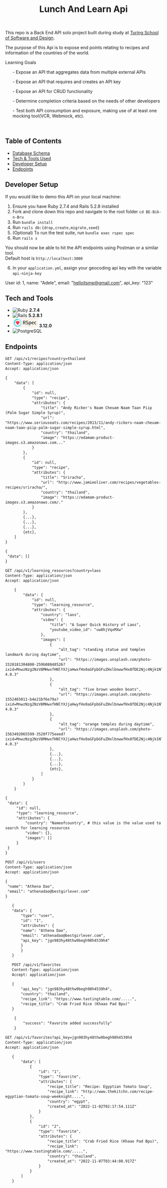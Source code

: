<h1 align="center">Lunch And Learn Api</h1>


<br>
 
This repo is a Back End API  solo project built during study at [Turing School of Software and Design](https://turing.edu/). 

The purpose of this Api is to expose end points relating to recipes and information of the countries of the world.

Learning Goals
<ol>- Expose an API that aggregates data from multiple external APIs</ol>
<ol>- Expose an API that requires and creates an API key</ol>
<ol>- Expose an API for CRUD functionality</ol>
<ol>- Determine completion criteria based on the needs of other developers</ol>
<ol>- Test both API consumption and exposure, making use of at least one mocking tool(VCR, Webmock, etc).</ol>
<br>



## Table of Contents
- [Database Schema](#database-schema)
- [Tech & Tools Used](#tech-and-tools)
- [Developer Setup](#setup)
- [Endpoints](#endpoints)




## Developer Setup
  If you would like to demo this API on your local machine:
<ol>
  <li> Ensure you have Ruby 2.7.4 and Rails 5.2.8 installed </li>
  <li> Fork and clone down this repo and navigate to the root folder <code>cd BE-Bik-n-Bru</code></li>
  <li> Run <code>bundle install</code> </li>
  <li> Run <code>rails db:{drop,create,migrate,seed}</code> </li>
  <li> (Optional) To run the test suite, run <code>bundle exec rspec spec</code> </li>
  <li> Run <code>rails s</code> </li>
</ol>
You should now be able to hit the API endpoints using Postman or a similar tool.<br>
Default host is <code>http://localhost:3000</code>



6. In your `application.yml`, assign your geocoding api key with the variable `api-ninja-key`

User id: 1, name: "Adele", email: "helloitsme@gmail.com", api_key: "123"

## Tech and Tools
  - ![Ruby](https://img.shields.io/badge/Ruby-CC342D?style=for-the-badge&logo=ruby&logoColor=white) **2.7.4**
  - ![Rails](https://img.shields.io/badge/Ruby_on_Rails-CC0000?style=for-the-badge&logo=ruby-on-rails&logoColor=white) **5.2.8.1**
  - <img src="app/images/rspec_badge.png" alt="RSpec" height="30"> **3.12.0**
  - ![PostgreSQL](https://img.shields.io/badge/PostgreSQL-316192?style=for-the-badge&logo=postgresql&logoColor=white)
 

## Endpoints

```    
GET /api/v1/recipes?country=thailand
Content-Type: application/json
Accept: application/json
```    


```
{
    "data": [
        {
            "id": null,
            "type": "recipe",
            "attributes": {
                "title": "Andy Ricker's Naam Cheuam Naam Taan Piip (Palm Sugar Simple Syrup)",
                "url": "https://www.seriouseats.com/recipes/2013/11/andy-rickers-naam-cheuam-naam-taan-piip-palm-sugar-simple-syrup.html",
                "country": "thailand",
                "image": "https://edamam-product-images.s3.amazonaws.com..."
            }
        },
        {
            "id": null,
            "type": "recipe",
            "attributes": {
                "title": "Sriracha",
                "url": "http://www.jamieoliver.com/recipes/vegetables-recipes/sriracha/",
                "country": "thailand",
                "image": "https://edamam-product-images.s3.amazonaws.com/."
            }
        },
        {...},
        {...},
        {...},
        {etc},
    ]
}
```
 ```    
{
  "data": []
}
 ```    

 ```    
GET /api/v1/learning_resources?country=laos
Content-Type: application/json
Accept: application/json
 ```    

```    
    {
        "data": {
            "id": null,
            "type": "learning_resource",
            "attributes": {
                "country": "laos",
                "video": {
                    "title": "A Super Quick History of Laos",
                    "youtube_video_id": "uw8hjVqxMXw"
                },
                "images": [
                    {
                        "alt_tag": "standing statue and temples landmark during daytime",
                        "url": "https://images.unsplash.com/photo-1528181304800-259b08848526?ixid=MnwzNzg2NzV8MHwxfHNlYXJjaHwxfHx0aGFpbGFuZHxlbnwwfHx8fDE2Njc4Njk1NTA&ixlib=rb-4.0.3"
                    },
                    {
                        "alt_tag": "five brown wooden boats",
                        "url": "https://images.unsplash.com/photo-1552465011-b4e21bf6e79a?ixid=MnwzNzg2NzV8MHwxfHNlYXJjaHwyfHx0aGFpbGFuZHxlbnwwfHx8fDE2Njc4Njk1NTA&ixlib=rb-4.0.3"
                    },
                    {
                        "alt_tag": "orange temples during daytime",
                        "url": "https://images.unsplash.com/photo-1563492065599-3520f775eeed?ixid=MnwzNzg2NzV8MHwxfHNlYXJjaHwzfHx0aGFpbGFuZHxlbnwwfHx8fDE2Njc4Njk1NTA&ixlib=rb-4.0.3"
                    },
                    {...},
                    {...},
                    {...},
                    {etc},
                ]
            }
        }
    }
 ```    


 ```    
{
  "data": {
      "id": null,
      "type": "learning_resource",
      "attributes": {
          "country": "Nameofcountry", # this value is the value used to search for learning resources
          "video": {},
          "images": []
      }
  }
} 
```    


 ```    
POST /api/v1/users
Content-Type: application/json
Accept: application/json
 ```    

 ```    
{
  "name": "Athena Dao",
  "email": "athenadao@bestgirlever.com"
}
 ```    


 ```    
    {
    "data": {
        "type": "user",
        "id": "1",
        "attributes": {
        "name": "Athena Dao",
        "email": "athenadao@bestgirlever.com",
        "api_key": "jgn983hy48thw9begh98h4539h4"
        }
        }
    }
 ```    



 ```    
    POST /api/v1/favorites
    Content-Type: application/json
    Accept: application/json
 ```    

 ```    
    {
        "api_key": "jgn983hy48thw9begh98h4539h4",
        "country": "thailand",
        "recipe_link": "https://www.tastingtable.com/.....",
        "recipe_title": "Crab Fried Rice (Khaao Pad Bpu)"
    }
```    

```    
    {
        "success": "Favorite added successfully"
    }
```    


 ```    
GET /api/v1/favorites?api_key=jgn983hy48thw9begh98h4539h4
Content-Type: application/json
Accept: application/json
 ```    

 ```    
    {
        "data": [
            {
                "id": "1",
                "type": "favorite",
                "attributes": {
                    "recipe_title": "Recipe: Egyptian Tomato Soup",
                    "recipe_link": "http://www.thekitchn.com/recipe-egyptian-tomato-soup-weeknight....",
                    "country": "egypt",
                    "created_at": "2022-11-02T02:17:54.111Z"
                }
            },
            {
                "id": "2",
                "type": "favorite",
                "attributes": {
                    "recipe_title": "Crab Fried Rice (Khaao Pad Bpu)",
                    "recipe_link": "https://www.tastingtable.com/.....",
                    "country": "thailand",
                    "created_at": "2022-11-07T03:44:08.917Z"
                }
            }
        ]
    }
 ```    



